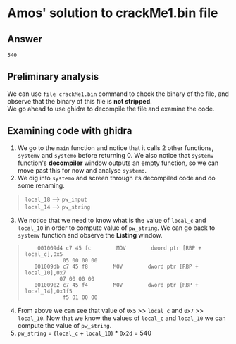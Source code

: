 # Amos' solution to crackMe1.bin file  

## Answer  
`540`
## Preliminary analysis  
We can use `file crackMe1.bin` command to check the binary of the file, and observe that the binary of this file is **not stripped**.  
We go ahead to use ghidra to decompile the file and examine the code.  

## Examining code with ghidra

1. We go to the `main` function and notice that it calls 2 other functions, `systemv` and `systemo` before returning 0. We also notice that `systemv` function's **decompiler** window outputs an empty function, so we can move past this for now and analyse `systemo`.  
2. We dig into `systemo` and screen through its decompiled code and do some renaming.  
> `local_18` --> `pw_input`  
> `local_14` --> `pw_string`   

3. We notice that we need to know what is the value of `local_c` and `local_10` in order to compute value of `pw_string`. We can go back to `systemv` function and observe the **Listing** window.
>         001009d4 c7 45 fc        MOV        dword ptr [RBP + local_c],0x5
>                 05 00 00 00
>        001009db c7 45 f8        MOV        dword ptr [RBP + local_10],0x7
>                07 00 00 00
>        001009e2 c7 45 f4        MOV        dword ptr [RBP + local_14],0x1f5
>                 f5 01 00 00  
4. From above we can see that value of `0x5` >> `local_c` and `0x7` >> `local_10`. Now that we know the values of `local_c` and `local_10` we can compute the value of `pw_string`.  
5. `pw_string` = (`local_c` + `local_10`) * `0x2d` = 540

